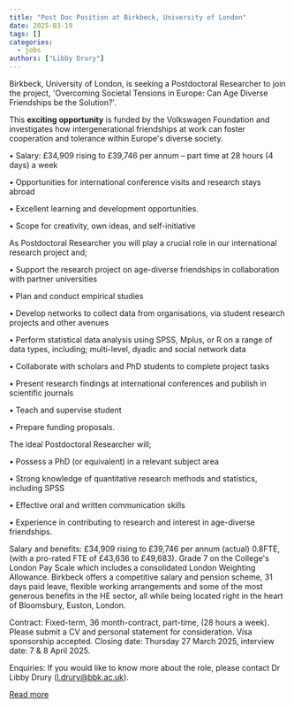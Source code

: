 ```yaml
---
title: "Post Doc Position at Birkbeck, University of London"
date: 2025-03-19
tags: []
categories:
  - jobs
authors: ["Libby Drury"]
---
```


Birkbeck, University of London, is seeking a Postdoctoral Researcher to join the project, 'Overcoming Societal Tensions in Europe: Can Age Diverse Friendships be the Solution?'. 
  
  This **exciting opportunity** is funded by the Volkswagen Foundation and investigates how intergenerational friendships at work can foster cooperation and tolerance within Europe's diverse society.
  
  • Salary: £34,909 rising to £39,746 per annum – part time at 28 hours (4 days) a week
  
  • Opportunities for international conference visits and research stays abroad
  
  • Excellent learning and development opportunities.
  
  • Scope for creativity, own ideas, and self-initiative
  
  As Postdoctoral Researcher you will play a crucial role in our international research project and;
  
  • Support the research project on age-diverse friendships in collaboration with partner universities
  
  • Plan and conduct empirical studies 
  
  • Develop networks to collect data from organisations, via student research projects and other avenues
  
  • Perform statistical data analysis using SPSS, Mplus, or R on a range of data types, including; multi-level, dyadic and social network data
  
  • Collaborate with scholars and PhD students to complete project tasks
  
  • Present research findings at international conferences and publish in scientific journals
  
  • Teach and supervise student
  
  • Prepare funding proposals.
  
  The ideal Postdoctoral Researcher will;
  
  • Possess a PhD (or equivalent) in a relevant subject area
  
  • Strong knowledge of quantitative research methods and statistics, including SPSS
  
  • Effective oral and written communication skills
  
  • Experience in contributing to research and interest in age-diverse friendships.
  
  Salary and benefits:
  £34,909 rising to £39,746 per annum (actual) 0.8FTE, (with a pro-rated FTE of £43,636 to £49,683). Grade 7 on the College's London Pay Scale which includes a consolidated London Weighting Allowance. Birkbeck offers a competitive salary and pension scheme, 31 days paid leave, flexible working arrangements and some of the most generous benefits in the HE sector, all while being located right in the heart of Bloomsbury, Euston, London.
  
  Contract:
  Fixed-term, 36 month-contract, part-time, (28 hours a week). Please submit a CV and personal statement for consideration. Visa sponsorship accepted. Closing date: Thursday 27 March 2025, interview date: 7 & 8 April 2025.
  
  Enquiries:
  If you would like to know more about the role, please contact Dr Libby Drury (l.drury@bbk.ac.uk).
  
[Read more](https://cis7.bbk.ac.uk/vacancy/postdoctoral-researcher-579568.html)
